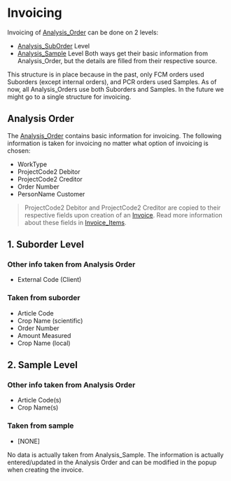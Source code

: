# Invoicing
Invoicing of [Analysis_Order](Analysis_Order.md) can be done on 2 levels:
- [Analysis_SubOrder](Analysis_SubOrder.md) Level
- [Analysis_Sample](Analysis_Sample.md) Level
Both ways get their basic information from Analysis_Order, but the details are filled from their respective source.

This structure is in place because in the past, only FCM orders used Suborders (except internal orders), and PCR orders used Samples. As of now, all Analysis_Orders use both Suborders and Samples. In the future we might go to a single structure for invoicing.

## Analysis Order
The [Analysis_Order](Analysis_Order.md) contains basic information for invoicing. The following information is taken for invoicing no matter what option of invoicing is chosen:

- WorkType
- ProjectCode2 Debitor
- ProjectCode2 Creditor
- Order Number
- PersonName Customer

> ProjectCode2 Debitor and ProjectCode2 Creditor are copied to their respective fields upon creation of an [Invoice](../Financial/Invoice.md). Read more information about these fields in [Invoice_Items](../Financial/Invoice_Items.md).

## 1. Suborder Level
### Other info taken from Analysis Order
- External Code (Client)

### Taken from suborder
- Article Code
- Crop Name (scientific)
- Order Number
- Amount Measured
- Crop Name (local)


## 2. Sample Level

### Other info taken from Analysis Order
- Article Code(s)
- Crop Name(s)

### Taken from sample
- [NONE]

No data is actually taken from Analysis_Sample. The information is actually entered/updated in the Analysis Order and can be modified in the popup when creating the invoice.